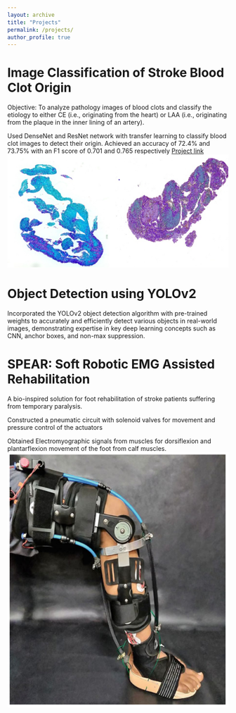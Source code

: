 ```yaml
---
layout: archive
title: "Projects"
permalink: /projects/
author_profile: true
---
```


Image Classification of Stroke Blood Clot Origin
======
Objective: To analyze pathology images of blood clots and classify the etiology to either CE (i.e., originating
from the heart) or LAA (i.e., originating from the plaque in the inner lining of an artery).

Used DenseNet and ResNet network with transfer learning to classify blood clot images to detect their origin.
Achieved an accuracy of 72.4% and 73.75% with an F1 score of 0.701 and 0.765 respectively
[Project link](https://sites.google.com/view/fall2022-cs539-project/home)
<img src='/images/ML.png'>

Object Detection using YOLOv2
======
Incorporated the YOLOv2 object detection algorithm with pre-trained weights to accurately and efficiently
detect various objects in real-world images, demonstrating expertise in key deep learning concepts such as
CNN, anchor boxes, and non-max suppression.

SPEAR: Soft Robotic EMG Assisted Rehabilitation
======
A bio-inspired solution for foot rehabilitation of stroke patients suffering from temporary paralysis.

Constructed a pneumatic circuit with solenoid valves for movement and pressure control of the actuators

Obtained Electromyographic signals from muscles for dorsiflexion and plantarflexion movement of the
foot from calf muscles.
<img src='/images/spear.png'>